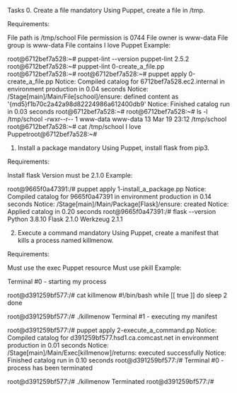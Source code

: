 Tasks
0. Create a file
mandatory
Using Puppet, create a file in /tmp.

Requirements:

File path is /tmp/school
File permission is 0744
File owner is www-data
File group is www-data
File contains I love Puppet
Example:

root@6712bef7a528:~# puppet-lint --version
puppet-lint 2.5.2
root@6712bef7a528:~# puppet-lint 0-create_a_file.pp
root@6712bef7a528:~# 
root@6712bef7a528:~# puppet apply 0-create_a_file.pp
Notice: Compiled catalog for 6712bef7a528.ec2.internal in environment production in 0.04 seconds
Notice: /Stage[main]/Main/File[school]/ensure: defined content as '{md5}f1b70c2a42a98d82224986a612400db9'
Notice: Finished catalog run in 0.03 seconds
root@6712bef7a528:~#
root@6712bef7a528:~# ls -l /tmp/school
-rwxr--r-- 1 www-data www-data 13 Mar 19 23:12 /tmp/school
root@6712bef7a528:~# cat /tmp/school
I love Puppetroot@6712bef7a528:~#

1. Install a package
mandatory
Using Puppet, install flask from pip3.

Requirements:

Install flask
Version must be 2.1.0
Example:

root@9665f0a47391:/# puppet apply 1-install_a_package.pp
Notice: Compiled catalog for 9665f0a47391 in environment production in 0.14 seconds
Notice: /Stage[main]/Main/Package[Flask]/ensure: created
Notice: Applied catalog in 0.20 seconds
root@9665f0a47391:/# flask --version
Python 3.8.10
Flask 2.1.0
Werkzeug 2.1.1

2. Execute a command
mandatory
Using Puppet, create a manifest that kills a process named killmenow.

Requirements:

Must use the exec Puppet resource
Must use pkill
Example:

Terminal #0 - starting my process

root@d391259bf577:/# cat killmenow
#!/bin/bash
while [[ true ]]
do
    sleep 2
done

root@d391259bf577:/# ./killmenow
Terminal #1 - executing my manifest

root@d391259bf577:/# puppet apply 2-execute_a_command.pp
Notice: Compiled catalog for d391259bf577.hsd1.ca.comcast.net in environment production in 0.01 seconds
Notice: /Stage[main]/Main/Exec[killmenow]/returns: executed successfully
Notice: Finished catalog run in 0.10 seconds
root@d391259bf577:/# 
Terminal #0 - process has been terminated

root@d391259bf577:/# ./killmenow
Terminated
root@d391259bf577:/#
